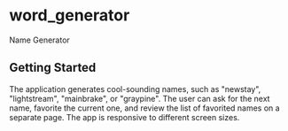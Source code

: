 # word_generator

Name Generator 

## Getting Started

The application generates cool-sounding names, such as "newstay", "lightstream", "mainbrake", or "graypine". 
The user can ask for the next name, favorite the current one, and review the list of favorited names on a separate page. 
The app is responsive to different screen sizes.
